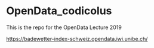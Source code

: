 # OpenData_codicolus
This is the repo for the OpenData Lecture 2019

https://badewetter-index-schweiz.opendata.iwi.unibe.ch/
